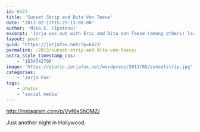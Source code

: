 ```yaml
---
id: 6423
title: 'Sunset Strip and Dita Von Teese'
date: '2013-02-17T15:25:13-08:00'
author: 'Mika E. (Ipstenu)'
excerpt: 'Jorja was out with Eric and Dita Von Teese (among others) last night.'
layout: post
guid: 'https://jorjafox.net/?p=6423'
permalink: /2013/sunset-strip-and-dita-von-teese/
astra_style_timestamp_css:
    - '1634342708'
image: 'https://static.jorjafox.net/wordpress/2013/02/sunsetstrip.jpg'
categories:
    - 'Jorja Fox'
tags:
    - photos
    - 'social media'
---
```


http://instagram.com/p/Vyf6eShOMZ/

Just another night in Hollywood.